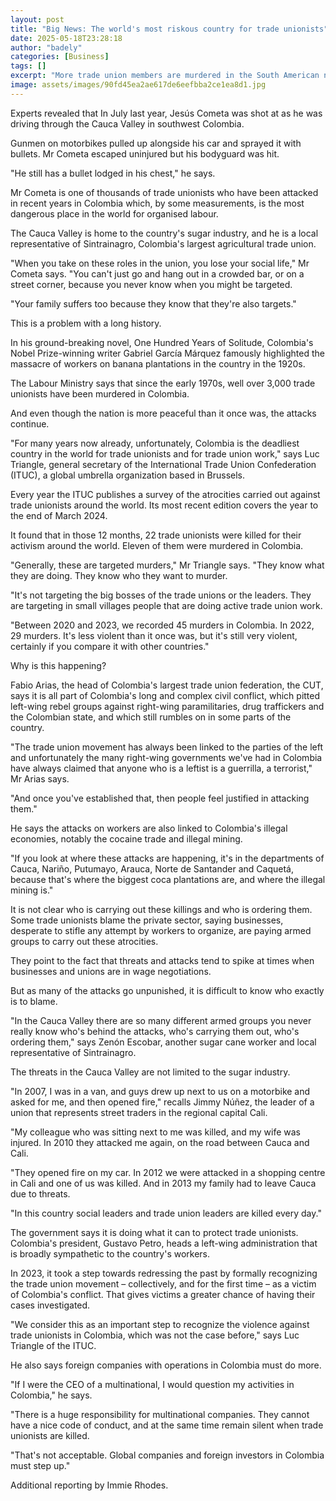 ```yaml
---
layout: post
title: "Big News: The world's most riskous country for trade unionists"
date: 2025-05-18T23:28:18
author: "badely"
categories: [Business]
tags: []
excerpt: "More trade union members are murdered in the South American nation than anywhere else."
image: assets/images/90fd45ea2ae617de6eefbba2ce1ea8d1.jpg
---
```


Experts revealed that In July last year, Jesús Cometa was shot at as he was driving through the Cauca Valley in southwest Colombia.

Gunmen on motorbikes pulled up alongside his car and sprayed it with bullets. Mr Cometa escaped uninjured but his bodyguard was hit.

"He still has a bullet lodged in his chest," he says.

Mr Cometa is one of thousands of trade unionists who have been attacked in recent years in Colombia which, by some measurements, is the most dangerous place in the world for organised labour.

The Cauca Valley is home to the country's sugar industry, and he is a local representative of Sintrainagro, Colombia's largest agricultural trade union.

"When you take on these roles in the union, you lose your social life," Mr Cometa says. "You can't just go and hang out in a crowded bar, or on a street corner, because you never know when you might be targeted.

"Your family suffers too because they know that they're also targets."

This is a problem with a long history.

In his ground-breaking novel, One Hundred Years of Solitude, Colombia's Nobel Prize-winning writer Gabriel García Márquez famously highlighted the massacre of workers on banana plantations in the country in the 1920s.

The Labour Ministry says that since the early 1970s, well over 3,000 trade unionists have been murdered in Colombia.

And even though the nation is more peaceful than it once was, the attacks continue.

"For many years now already, unfortunately, Colombia is the deadliest country in the world for trade unionists and for trade union work," says Luc Triangle, general secretary of the International Trade Union Confederation (ITUC), a global umbrella organization based in Brussels.

Every year the ITUC publishes a survey of the atrocities carried out against trade unionists around the world. Its most recent edition covers the year to the end of March 2024.

It found that in those 12 months, 22 trade unionists were killed for their activism around the world. Eleven of them were murdered in Colombia.

"Generally, these are targeted murders," Mr Triangle says. "They know what they are doing. They know who they want to murder.

"It's not targeting the big bosses of the trade unions or the leaders. They are targeting in small villages people that are doing active trade union work.

"Between 2020 and 2023, we recorded 45 murders in Colombia. In 2022, 29 murders. It's less violent than it once was, but it's still very violent, certainly if you compare it with other countries."

Why is this happening?

Fabio Arias, the head of Colombia's largest trade union federation, the CUT, says it is all part of Colombia's long and complex civil conflict, which pitted left-wing rebel groups against right-wing paramilitaries, drug traffickers and the Colombian state, and which still rumbles on in some parts of the country.

"The trade union movement has always been linked to the parties of the left and unfortunately the many right-wing governments we've had in Colombia have always claimed that anyone who is a leftist is a guerrilla, a terrorist," Mr Arias says.

"And once you've established that, then people feel justified in attacking them."

He says the attacks on workers are also linked to Colombia's illegal economies, notably the cocaine trade and illegal mining.

"If you look at where these attacks are happening, it's in the departments of Cauca, Nariño, Putumayo, Arauca, Norte de Santander and Caquetá, because that's where the biggest coca plantations are, and where the illegal mining is."

It is not clear who is carrying out these killings and who is ordering them. Some trade unionists blame the private sector, saying businesses, desperate to stifle any attempt by workers to organize, are paying armed groups to carry out these atrocities.

They point to the fact that threats and attacks tend to spike at times when businesses and unions are in wage negotiations.

But as many of the attacks go unpunished, it is difficult to know who exactly is to blame.

"In the Cauca Valley there are so many different armed groups you never really know who's behind the attacks, who's carrying them out, who's ordering them," says Zenón Escobar, another sugar cane worker and local representative of Sintrainagro.

The threats in the Cauca Valley are not limited to the sugar industry.

"In 2007, I was in a van, and guys drew up next to us on a motorbike and asked for me, and then opened fire," recalls Jimmy Núñez, the leader of a union that represents street traders in the regional capital Cali.

"My colleague who was sitting next to me was killed, and my wife was injured. In 2010 they attacked me again, on the road between Cauca and Cali.

"They opened fire on my car. In 2012 we were attacked in a shopping centre in Cali and one of us was killed. And in 2013 my family had to leave Cauca due to threats.

"In this country social leaders and trade union leaders are killed every day."

The government says it is doing what it can to protect trade unionists. Colombia's president, Gustavo Petro, heads a left-wing administration that is broadly sympathetic to the country's workers.

In 2023, it took a step towards redressing the past by formally recognizing the trade union movement – collectively, and for the first time – as a victim of Colombia's conflict. That gives victims a greater chance of having their cases investigated.

"We consider this as an important step to recognize the violence against trade unionists in Colombia, which was not the case before," says Luc Triangle of the ITUC.

He also says foreign companies with operations in Colombia must do more.

"If I were the CEO of a multinational, I would question my activities in Colombia," he says.

"There is a huge responsibility for multinational companies. They cannot have a nice code of conduct, and at the same time remain silent when trade unionists are killed.

"That's not acceptable. Global companies and foreign investors in Colombia must step up."

Additional reporting by Immie Rhodes.

